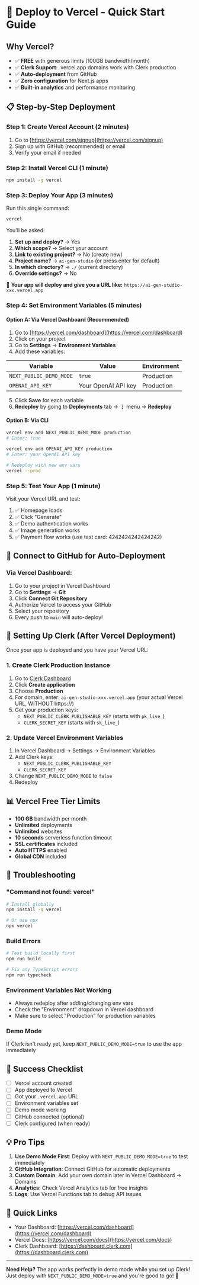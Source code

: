 # 🚀 Deploy to Vercel - Quick Start Guide

## Why Vercel?
- ✅ **FREE** with generous limits (100GB bandwidth/month)
- ✅ **Clerk Support**: .vercel.app domains work with Clerk production
- ✅ **Auto-deployment** from GitHub
- ✅ **Zero configuration** for Next.js apps
- ✅ **Built-in analytics** and performance monitoring

## 📋 Step-by-Step Deployment

### Step 1: Create Vercel Account (2 minutes)
1. Go to [https://vercel.com/signup](https://vercel.com/signup)
2. Sign up with GitHub (recommended) or email
3. Verify your email if needed

### Step 2: Install Vercel CLI (1 minute)
```bash
npm install -g vercel
```

### Step 3: Deploy Your App (3 minutes)

Run this single command:
```bash
vercel
```

You'll be asked:
1. **Set up and deploy?** → Yes
2. **Which scope?** → Select your account
3. **Link to existing project?** → No (create new)
4. **Project name?** → `ai-gen-studio` (or press enter for default)
5. **In which directory?** → `./` (current directory)
6. **Override settings?** → No

🎉 **Your app will deploy and give you a URL like:** `https://ai-gen-studio-xxx.vercel.app`

### Step 4: Set Environment Variables (5 minutes)

#### Option A: Via Vercel Dashboard (Recommended)
1. Go to [https://vercel.com/dashboard](https://vercel.com/dashboard)
2. Click on your project
3. Go to **Settings** → **Environment Variables**
4. Add these variables:

| Variable | Value | Environment |
|----------|-------|-------------|
| `NEXT_PUBLIC_DEMO_MODE` | `true` | Production |
| `OPENAI_API_KEY` | Your OpenAI API key | Production |

5. Click **Save** for each variable
6. **Redeploy** by going to **Deployments** tab → **⋮** menu → **Redeploy**

#### Option B: Via CLI
```bash
vercel env add NEXT_PUBLIC_DEMO_MODE production
# Enter: true

vercel env add OPENAI_API_KEY production
# Enter: your OpenAI API key

# Redeploy with new env vars
vercel --prod
```

### Step 5: Test Your App (1 minute)
Visit your Vercel URL and test:
1. ✅ Homepage loads
2. ✅ Click "Generate"
3. ✅ Demo authentication works
4. ✅ Image generation works
5. ✅ Payment flow works (use test card: 4242424242424242)

## 🔧 Connect to GitHub for Auto-Deployment

### Via Vercel Dashboard:
1. Go to your project in Vercel Dashboard
2. Go to **Settings** → **Git**
3. Click **Connect Git Repository**
4. Authorize Vercel to access your GitHub
5. Select your repository
6. Every push to `main` will auto-deploy!

## 🎯 Setting Up Clerk (After Vercel Deployment)

Once your app is deployed and you have your Vercel URL:

### 1. Create Clerk Production Instance
1. Go to [Clerk Dashboard](https://dashboard.clerk.com)
2. Click **Create application**
3. Choose **Production**
4. For domain, enter: `ai-gen-studio-xxx.vercel.app` (your actual Vercel URL, WITHOUT https://)
5. Get your production keys:
   - `NEXT_PUBLIC_CLERK_PUBLISHABLE_KEY` (starts with `pk_live_`)
   - `CLERK_SECRET_KEY` (starts with `sk_live_`)

### 2. Update Vercel Environment Variables
1. In Vercel Dashboard → Settings → Environment Variables
2. Add Clerk keys:
   - `NEXT_PUBLIC_CLERK_PUBLISHABLE_KEY`
   - `CLERK_SECRET_KEY`
3. Change `NEXT_PUBLIC_DEMO_MODE` to `false`
4. Redeploy

## 📊 Vercel Free Tier Limits
- **100 GB** bandwidth per month
- **Unlimited** deployments
- **Unlimited** websites
- **10 seconds** serverless function timeout
- **SSL certificates** included
- **Auto HTTPS** enabled
- **Global CDN** included

## 🚨 Troubleshooting

### "Command not found: vercel"
```bash
# Install globally
npm install -g vercel

# Or use npx
npx vercel
```

### Build Errors
```bash
# Test build locally first
npm run build

# Fix any TypeScript errors
npm run typecheck
```

### Environment Variables Not Working
- Always redeploy after adding/changing env vars
- Check the "Environment" dropdown in Vercel dashboard
- Make sure to select "Production" for production variables

### Demo Mode
If Clerk isn't ready yet, keep `NEXT_PUBLIC_DEMO_MODE=true` to use the app immediately

## 🎉 Success Checklist
- [ ] Vercel account created
- [ ] App deployed to Vercel
- [ ] Got your `.vercel.app` URL
- [ ] Environment variables set
- [ ] Demo mode working
- [ ] GitHub connected (optional)
- [ ] Clerk configured (when ready)

## 💡 Pro Tips
1. **Use Demo Mode First**: Deploy with `NEXT_PUBLIC_DEMO_MODE=true` to test immediately
2. **GitHub Integration**: Connect GitHub for automatic deployments
3. **Custom Domain**: Add your own domain later in Vercel Dashboard → Domains
4. **Analytics**: Check Vercel Analytics tab for free insights
5. **Logs**: Use Vercel Functions tab to debug API issues

## 🔗 Quick Links
- Your Dashboard: [https://vercel.com/dashboard](https://vercel.com/dashboard)
- Vercel Docs: [https://vercel.com/docs](https://vercel.com/docs)
- Clerk Dashboard: [https://dashboard.clerk.com](https://dashboard.clerk.com)

---

**Need Help?** The app works perfectly in demo mode while you set up Clerk!
Just deploy with `NEXT_PUBLIC_DEMO_MODE=true` and you're good to go! 🚀